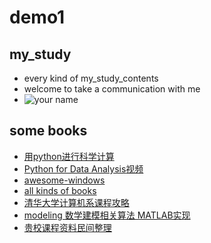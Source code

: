 # demo1
## my_study
+ every kind of my_study_contents
+ welcome to take a communication with me
+ ![your name](https://timgsa.baidu.com/timg?image&quality=80&size=b9999_10000&sec=1580449396262&di=ba65989a2ba22a14ca8ca0b93a2c4241&imgtype=jpg&src=http%3A%2F%2Fimgsrc.baidu.com%2Fbaike%2Fpic%2Fitem%2F09fa513d269759ee052fa7dcbbfb43166d22dfae.jpg)
## some books
+ [用python进行科学计算](https://github.com/DodgeV/demo1/blob/master/package_DA/%E7%94%A8Python%E5%81%9A%E7%A7%91%E5%AD%A6%E8%AE%A1%E7%AE%97.pdf)
+ [Python for Data Analysis](https://github.com/wesm/pydata-book)[视频](https://www.bilibili.com/video/av80675432)
+ [awesome-windows](https://github.com/Awesome-Windows/Awesome)
+ [all kinds of books](https://github.com/justjavac/free-programming-books-zh_CN)
+ [清华大学计算机系课程攻略 ](https://github.com/PKUanonym/REKCARC-TSC-UHT)
+ [modeling 数学建模相关算法 MATLAB实现](https://github.com/HuangCongQing/Algorithms_MathModels)
+ [贵校课程资料民间整理](https://github.com/lib-pku/libpku)
